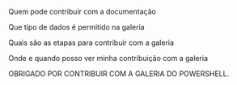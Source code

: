 Quem pode contribuir com a documentação

Que tipo de dados é permitido na galeria

Quais são as etapas para contribuir com a galeria

Onde e quando posso ver minha contribuição com a galeria

OBRIGADO POR CONTRIBUIR COM A GALERIA DO POWERSHELL.

<!--HONumber=Aug16_HO3-->


